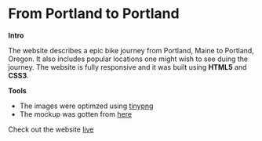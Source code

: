 # From Portland to Portland

**Intro**

The website describes a epic bike journey from Portland, Maine to Portland, Oregon. It also includes popular locations one might wish to see duing the journey. The website is fully responsive and it was built using **HTML5** and **CSS3**.

**Tools**

- The images were optimzed using [tinypng](https://tinypng.com/)
- The mockup was gotten from [here](https://www.figma.com/file/AtbNbstbxWPcMqvF061V0R/Sprint-3%3A-From-Portland-to-Portland-%7C-desktop-%2B-mobile?node-id=0%3A1)

Check out the website [live](https://aishat-liasu.github.io/web_project_3/index.html)

